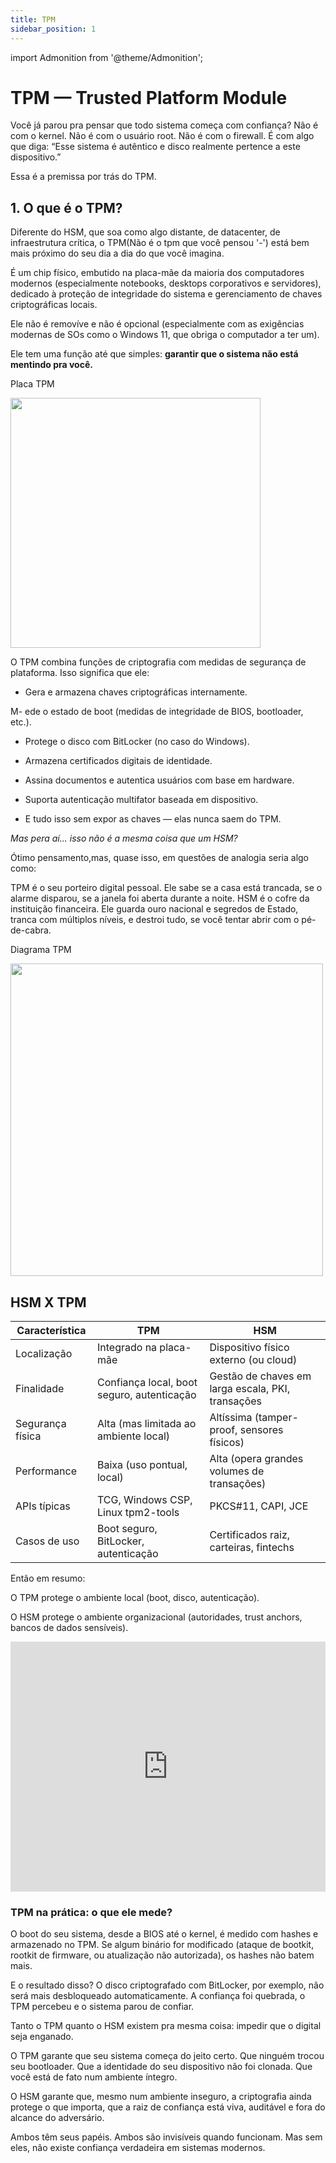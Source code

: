 ```yaml
---
title: TPM
sidebar_position: 1
---
```

import Admonition from '@theme/Admonition';

# TPM — Trusted Platform Module

Você já parou pra pensar que todo sistema começa com confiança? Não é com o kernel. Não é com o usuário root. Não é com o firewall.
É com algo que diga: “Esse sistema é autêntico e disco realmente pertence a este dispositivo.”

Essa é a premissa por trás do TPM.

## 1. O que é o TPM?

Diferente do HSM, que soa como algo distante, de datacenter, de infraestrutura crítica, o TPM(Não é o tpm que você pensou '-') está bem mais próximo do seu dia a dia do que você imagina.

É um chip físico, embutido na placa-mãe da maioria dos computadores modernos (especialmente notebooks, desktops corporativos e servidores), dedicado à proteção de integridade do sistema e gerenciamento de chaves criptográficas locais.

Ele não é removíve e não é opcional (especialmente com as exigências modernas de SOs como o Windows 11, que obriga o computador a ter um).

Ele tem uma função até que simples: **garantir que o sistema não está mentindo pra você.**

<p style={{textAlign: 'center'}}> Placa TPM</p>

<div style={{textAlign: 'center'}}>
    <img src="../../img/tpm.jpg " width = "400px" heigth = "300px" />
</div>
<p></p>

<Admonition type="info" title="Funcionalidades TPM">

O TPM combina funções de criptografia com medidas de segurança de plataforma. Isso significa que ele:

- Gera e armazena chaves criptográficas internamente.

M- ede o estado de boot (medidas de integridade de BIOS, bootloader, etc.).

- Protege o disco com BitLocker (no caso do Windows).

- Armazena certificados digitais de identidade.

- Assina documentos e autentica usuários com base em hardware.

- Suporta autenticação multifator baseada em dispositivo.

- E tudo isso sem expor as chaves — elas nunca saem do TPM.

_Mas pera aí... isso não é a mesma coisa que um HSM?_

Ótimo pensamento,mas, quase isso, em questões de analogia seria algo como:

TPM é o seu porteiro digital pessoal. Ele sabe se a casa está trancada, se o alarme disparou, se a janela foi aberta durante a noite.
HSM é o cofre da instituição financeira. Ele guarda  ouro nacional e segredos de Estado, tranca com múltiplos níveis, e destroi tudo,  se você tentar abrir com o pé-de-cabra.


<p style={{textAlign: 'center'}}> Diagrama TPM</p>

<div style={{textAlign: 'center'}}>
    <img src="../../img/tpmDiagrama.jpg " width = "500px" heigth = "400px" />
</div>
<p></p>

</Admonition>

## HSM X TPM

| Característica   | TPM                                        | HSM                                               |
| ---------------- | ------------------------------------------ | ------------------------------------------------- |
| Localização      | Integrado na placa-mãe                     | Dispositivo físico externo (ou cloud)             |
| Finalidade       | Confiança local, boot seguro, autenticação | Gestão de chaves em larga escala, PKI, transações |
| Segurança física | Alta (mas limitada ao ambiente local)      | Altíssima (tamper-proof, sensores físicos)        |
| Performance      | Baixa (uso pontual, local)                 | Alta (opera grandes volumes de transações)        |
| APIs típicas     | TCG, Windows CSP, Linux tpm2-tools         | PKCS#11, CAPI, JCE                                |
| Casos de uso     | Boot seguro, BitLocker, autenticação       | Certificados raiz, carteiras, fintechs            |


Então em resumo:

O TPM protege o ambiente local (boot, disco, autenticação).

O HSM protege o ambiente organizacional (autoridades, trust anchors, bancos de dados sensíveis).

<iframe
  width="100%"
  height="400"
  src="https://www.youtube.com/embed/I54tvNqpiZ0?si=RqNaO74aMlwCFtph"
  title="YouTube Video"
  frameBorder="0"
  allowFullScreen
 ></iframe>


### TPM na prática: o que ele mede?

O boot do seu sistema, desde a BIOS até o kernel, é medido com hashes e armazenado no TPM. Se algum binário for modificado (ataque de bootkit, rootkit de firmware, ou atualização não autorizada), os hashes não batem mais.

E o  resultado disso? O disco criptografado com BitLocker, por exemplo, não será mais desbloqueado automaticamente.
A confiança foi quebrada, o TPM percebeu e o sistema parou de confiar.

Tanto o TPM quanto o HSM existem pra mesma coisa: impedir que o digital seja enganado.

O TPM garante que seu sistema começa do jeito certo. Que ninguém trocou seu bootloader. Que a identidade do seu dispositivo não foi clonada. Que você está de fato num ambiente íntegro.

O HSM garante que, mesmo num ambiente inseguro, a criptografia ainda protege o que importa, que a raiz de confiança está viva, auditável e fora do alcance do adversário.

Ambos têm seus papéis. Ambos são invisíveis quando funcionam. Mas sem eles, não existe confiança verdadeira em sistemas modernos.
